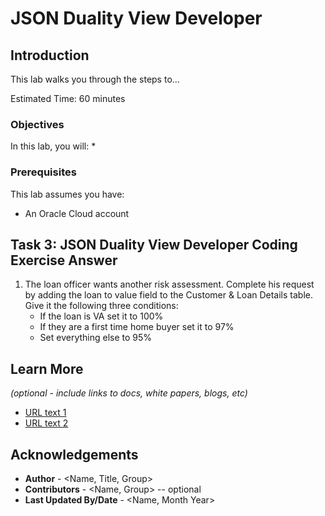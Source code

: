 # JSON Duality View Developer

## Introduction

This lab walks you through the steps to...

Estimated Time: 60 minutes

### Objectives

In this lab, you will:
* 
### Prerequisites

This lab assumes you have:
* An Oracle Cloud account



## Task 3: JSON Duality View Developer Coding Exercise Answer


1. The loan officer wants another risk assessment. Complete his request by adding the loan to value field to the Customer & Loan Details table. Give it the following three conditions: 
    * If the loan is VA set it to 100%
    * If they are a first time home buyer set it to 97%
    * Set everything else to 95% 



## Learn More

*(optional - include links to docs, white papers, blogs, etc)*

* [URL text 1](http://docs.oracle.com)
* [URL text 2](http://docs.oracle.com)

## Acknowledgements
* **Author** - <Name, Title, Group>
* **Contributors** -  <Name, Group> -- optional
* **Last Updated By/Date** - <Name, Month Year>
